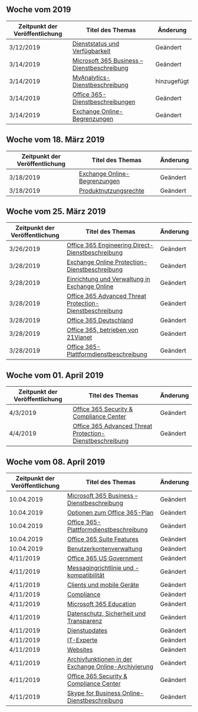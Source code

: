 <!-- This file is generated automatically each week. Changes made to this file will be overwritten.-->




## <a name="week-of-march-11-2019"></a>Woche vom 2019


| Zeitpunkt der Veröffentlichung |Titel des Themas | Änderung |
|------|------------|--------|
| 3/12/2019 | [Dienststatus und Verfügbarkeit](/Office365/ServiceDescriptions/office-365-platform-service-description/service-health-and-continuity) | Geändert |
| 3/14/2019 | [Microsoft 365 Business – Dienstbeschreibung](/Office365/ServiceDescriptions/microsoft-365-business-service-description) | Geändert |
| 3/14/2019 | [MyAnalytics-Dienstbeschreibung](/Office365/ServiceDescriptions/mya-service-description) | hinzugefügt |
| 3/14/2019 | [Office 365-Dienstbeschreibungen](/Office365/ServiceDescriptions/office-365-service-descriptions-technet-library) | Geändert |
| 3/14/2019 | [Exchange Online-Begrenzungen](/Office365/ServiceDescriptions/exchange-online-service-description/exchange-online-limits) | Geändert |


## <a name="week-of-march-18-2019"></a>Woche vom 18. März 2019


| Zeitpunkt der Veröffentlichung |Titel des Themas | Änderung |
|------|------------|--------|
| 3/18/2019 | [Exchange Online-Begrenzungen](/Office365/ServiceDescriptions/exchange-online-service-description/exchange-online-limits) | Geändert |
| 3/18/2019 | [Produktnutzungsrechte](/Office365/ServiceDescriptions/office-365-platform-service-description/product-use-rights) | Geändert |


## <a name="week-of-march-25-2019"></a>Woche vom 25. März 2019


| Zeitpunkt der Veröffentlichung |Titel des Themas | Änderung |
|------|------------|--------|
| 3/26/2019 | [Office 365 Engineering Direct-Dienstbeschreibung](/Office365/ServiceDescriptions/office-365-engineering-direct-service-description) | Geändert |
| 3/28/2019 | [Exchange Online Protection-Dienstbeschreibung](/Office365/ServiceDescriptions/exchange-online-protection-service-description/exchange-online-protection-service-description) | Geändert |
| 3/28/2019 | [Einrichtung und Verwaltung in Exchange Online](/Office365/ServiceDescriptions/exchange-online-service-description/exchange-online-setup-and-administration) | Geändert |
| 3/28/2019 | [Office 365 Advanced Threat Protection-Dienstbeschreibung](/Office365/ServiceDescriptions/office-365-advanced-threat-protection-service-description) | Geändert |
| 3/28/2019 | [Office 365 Deutschland](/Office365/ServiceDescriptions/office-365-platform-service-description/office-365-germany) | Geändert |
| 3/28/2019 | [Office 365, betrieben von 21Vianet](/Office365/ServiceDescriptions/office-365-platform-service-description/office-365-operated-by-21vianet) | Geändert |
| 3/28/2019 | [Office 365-Plattformdienstbeschreibung](/Office365/ServiceDescriptions/office-365-platform-service-description/office-365-platform-service-description) | Geändert |


## <a name="week-of-april-01-2019"></a>Woche vom 01. April 2019


| Zeitpunkt der Veröffentlichung |Titel des Themas | Änderung |
|------|------------|--------|
| 4/3/2019 | [Office 365 Security & Compliance Center](/Office365/ServiceDescriptions/office-365-platform-service-description/office-365-securitycompliance-center) | Geändert |
| 4/4/2019 | [Office 365 Advanced Threat Protection-Dienstbeschreibung](/Office365/ServiceDescriptions/office-365-advanced-threat-protection-service-description) | Geändert |


## <a name="week-of-april-08-2019"></a>Woche vom 08. April 2019


| Zeitpunkt der Veröffentlichung |Titel des Themas | Änderung |
|------|------------|--------|
| 10.04.2019 | [Microsoft 365 Business – Dienstbeschreibung](/Office365/ServiceDescriptions/microsoft-365-business-service-description) | Geändert |
| 10.04.2019 | [Optionen zum Office 365-Plan](/Office365/ServiceDescriptions/office-365-platform-service-description/office-365-plan-options) | Geändert |
| 10.04.2019 | [Office 365-Plattformdienstbeschreibung](/Office365/ServiceDescriptions/office-365-platform-service-description/office-365-platform-service-description) | Geändert |
| 10.04.2019 | [Office 365 Suite Features](/Office365/ServiceDescriptions/office-365-platform-service-description/office-365-suite-features) | Geändert |
| 10.04.2019 | [Benutzerkontenverwaltung](/Office365/ServiceDescriptions/office-365-platform-service-description/user-account-management) | Geändert |
| 4/11/2019 | [Office 365 US Government](/Office365/ServiceDescriptions/office-365-platform-service-description/office-365-us-government/office-365-us-government) | Geändert |
| 4/11/2019 | [Messagingrichtlinie und -kompatibilität](/Office365/ServiceDescriptions/exchange-online-protection-service-description/messaging-policy-and-compliance-servicedesc) | Geändert |
| 4/11/2019 | [Clients und mobile Geräte](/Office365/ServiceDescriptions/exchange-online-service-description/clients-and-mobile-devices) | Geändert |
| 4/11/2019 | [Compliance](/Office365/ServiceDescriptions/office-365-platform-service-description/compliance-servicedesc) | Geändert |
| 4/11/2019 | [Microsoft 365 Education](/Office365/ServiceDescriptions/office-365-platform-service-description/microsoft-365-education) | Geändert |
| 4/11/2019 | [Datenschutz, Sicherheit und Transparenz](/Office365/ServiceDescriptions/office-365-platform-service-description/privacy-security-and-transparency) | Geändert |
| 4/11/2019 | [Dienstupdates](/Office365/ServiceDescriptions/office-365-platform-service-description/service-updates) | Geändert |
| 4/11/2019 | [IT-Experte](/Office365/ServiceDescriptions/sharepoint-online-service-description/it-professional) | Geändert |
| 4/11/2019 | [Websites](/Office365/ServiceDescriptions/sharepoint-online-service-description/sites-servicedesc) | Geändert |
| 4/11/2019 | [Archivfunktionen in der Exchange Online-Archivierung](/Office365/ServiceDescriptions/exchange-online-archiving-service-description/archive-features) | Geändert |
| 4/11/2019 | [Office 365 Security & Compliance Center](/Office365/ServiceDescriptions/office-365-platform-service-description/office-365-securitycompliance-center) | Geändert |
| 4/11/2019 | [Skype for Business Online-Dienstbeschreibung](/Office365/ServiceDescriptions/skype-for-business-online-service-description/skype-for-business-online-service-description) | Geändert |
